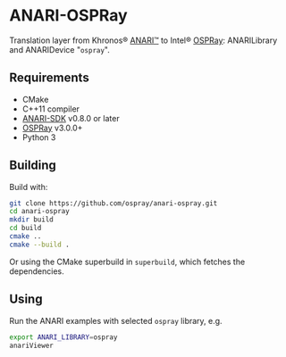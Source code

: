 # ANARI-OSPRay

Translation layer from Khronos® [ANARI™](https://www.khronos.org/anari)
to Intel® [OSPRay](https://www.ospray.org): ANARILibrary and ANARIDevice
"`ospray`".

## Requirements

- CMake
- C++11 compiler
- [ANARI-SDK](https://github.com/KhronosGroup/ANARI-SDK) v0.8.0 or later
- [OSPRay](https://www.github.com/ospray/ospray) v3.0.0+
- Python 3

## Building

Build with:

```sh
git clone https://github.com/ospray/anari-ospray.git
cd anari-ospray
mkdir build
cd build
cmake ..
cmake --build .
```

Or using the CMake superbuild in `superbuild`, which fetches the
dependencies.

## Using

Run the ANARI examples with selected `ospray` library, e.g.
```bash
export ANARI_LIBRARY=ospray
anariViewer
```
